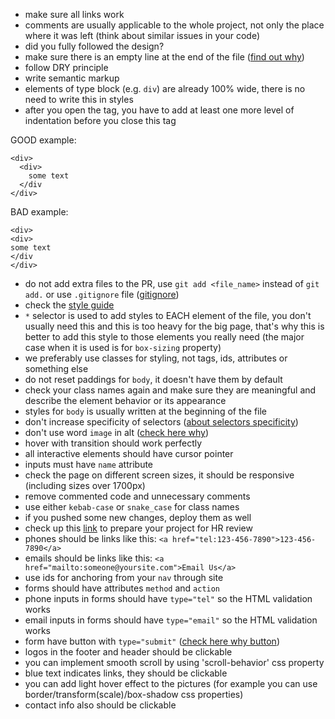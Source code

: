 - make sure all links work
- comments are usually applicable to the whole project, not only the place where it was left (think about similar issues in your code)
- did you fully followed the design?
- make sure there is an empty line at the end of the file ([find out why](https://evanhahn.com/newline-necessary-at-the-end-of-javascript-files/))
- follow DRY principle
- write semantic markup
- elements of type block (e.g. `div`) are already 100% wide, there is no need to write this in styles
- after you open the tag, you have to add at least one more level of indentation before you close this tag 

 GOOD example:
```
<div>
  <div>
    some text
  </div
</div>
```

 BAD example:
```
<div>
<div>
some text
</div
</div>
```
- do not add extra files to the PR, use `git add <file_name>` instead of `git add.` or use `.gitignore` file ([gitignore](https://git-scm.com/docs/gitignore))
- check the [style guide](https://mate-academy.github.io/style-guides/htmlcss.html)
- `*` selector is used to add styles to EACH element of the file, you don't usually need this and this is too heavy for the big page, 
that's why this is better to add this style to those elements you really need (the major case when it is used is for `box-sizing` property)
- we preferably use classes for styling, not tags, ids, attributes or something else
- do not reset paddings for `body`, it doesn't have them by default
- check your class names again and make sure they are meaningful and describe the element behavior or its appearance
- styles for `body` is usually written at the beginning of the file
- don't increase specificity of selectors ([about selectors specificity](https://www.w3schools.com/css/css_specificity.asp))
- don't use word `image` in alt ([check here why](https://moz.com/learn/seo/alt-text))
- hover with transition should work perfectly
- all interactive elements should have cursor pointer
- inputs must have `name` attribute
- check the page on different screen sizes, it should be responsive (including sizes over 1700px)
- remove commented code and unnecessary comments
- use either `kebab-case` or `snake_case` for class names
- if you pushed some new changes, deploy them as well
- check up this [link](https://docs.google.com/document/d/1iglPsTDmcbDEwCEga20cUFO0eu8IIgXeqy06PLb46jY/edit) to prepare your project for HR review
- phones should be links like this: `<a href="tel:123-456-7890">123-456-7890</a>`
- emails should be links like this: `<a href="mailto:someone@yoursite.com">Email Us</a>`
- use ids for anchoring from your `nav` through site
- forms should have attributes `method` and `action`
- phone inputs in forms should have `type="tel"` so the HTML validation works
- email inputs in forms should have `type="email"` so the HTML validation works
- form have button with `type="submit"` ([check here why button](https://html.com/attributes/button-type/#Difference_between_ltbutton_typesubmitgt_and_ltinput_typesubmitgt))
- logos in the footer and header should be clickable
- you can implement smooth scroll by using 'scroll-behavior' css property
- blue text indicates links, they should be clickable
- you can add light hover effect to the pictures (for example you can use border/transform(scale)/box-shadow css properties)
- contact info also should be clickable
